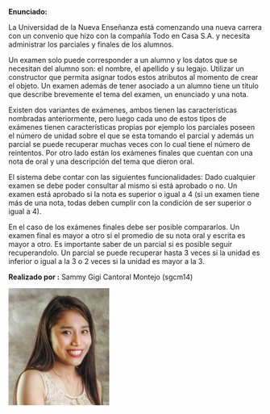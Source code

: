 **Enunciado:**

La Universidad de la Nueva Enseñanza está comenzando una nueva carrera con un convenio que hizo con la compañía Todo en Casa S.A. y necesita administrar los parciales y finales de los alumnos.

Un examen solo puede corresponder a un alumno y los datos que se necesitan del alumno son: el nombre, el apellido y su legajo. Utilizar un constructor que permita asignar todos estos atributos al momento de crear el objeto.
Un examen además de tener asociado a un alumno tiene un título que describe brevemente el tema del examen, un enunciado y una nota.

Existen dos variantes de exámenes, ambos tienen las características nombradas anteriormente, pero luego cada uno de estos tipos de exámenes tienen características propias por ejemplo los parciales poseen el número de unidad sobre el que se esta tomando el parcial y además un parcial se puede recuperar muchas veces con lo cual tiene el número de reintentos. Por otro lado están los exámenes finales que cuentan con una nota de oral y una descripción del tema que dieron oral.

El sistema debe contar con las siguientes funcionalidades:
Dado cualquier examen se debe poder consultar al mismo si está aprobado o no. Un examen está aprobado si la nota es superior o igual a 4 (si un examen tiene más de una nota, todas deben cumplir con la condición de ser superior o igual a 4).

En el caso de los exámenes finales debe ser posible compararlos. Un examen final es mayor a otro si el promedio de su nota oral y escrita es mayor a otro.
Es importante saber de un parcial si es posible seguir recuperandolo. Un parcial se puede recuperar hasta 3 veces si la unidad es inferior o igual a la 3 o 2 veces si la unidad es mayor a la 3.


**Realizado por :** Sammy Gigi Cantoral Montejo (sgcm14)

<img src ="https://raw.githubusercontent.com/sgcm14/sgcm14/main/sammy.jpg" width="200">